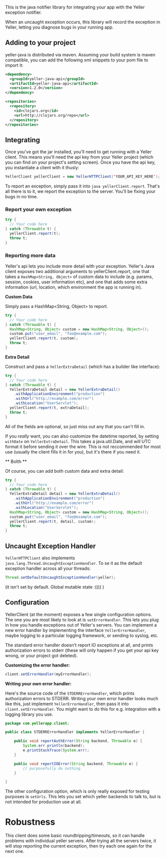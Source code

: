 This is the java notifier library for integrating your app with the Yeller
exception notifier.

When an uncaught exception occurs, this library will record the exception in
Yeller, letting you diagnose bugs in your running app.

## Adding to your project

yeller-java is distributed via maven. Assuming your build system is maven
compatible, you can add the following xml snippets to your pom file to import
it:

```xml
<dependency>
  <groupId>yeller-java-api</groupId>
  <artifactId>yeller-java-api</artifactId>
  <version>1.2.0</version>
</dependency>
```

```xml
<repositories>
  <repository>
    <id>clojars.org</id>
    <url>http://clojars.org/repo</url>
  </repository>
</repositories>
```

## Integrating

Once you've got the jar installed, you'll need to get running with a Yeller
client. This means you'll need the api key from your Yeller project (which you
can find on your project's setting screen). Once you have the api key,
you instantiate a client with it thusly:

```java
YellerClient yellerClient = new YellerHTTPClient('YOUR_API_KEY_HERE');
```

To report an exception, simply pass it into ```java yellerClient.report```.
That's all there is to it, we report the exception to
the server. You'll be fixing your bugs in no time.

### Report your own exception

```java
try {
  // Your code here
} catch (Throwable t) {
  yellerClient.report(t);
  throw t;
}
```

### Reporting more data

Yeller's api lets you include more detail with your exception. Yeller's Java
client exposes two additional arguments to yellerClient.report, one that takes
a `HashMap<String, Object>` of custom data to include (e.g. params, session,
cookies, user information etc), and one that adds some extra information (url,
location, which environment the app is running in).

**Custom Data**

Simply pass a HashMap<String, Object> to report.

```java
try {
  // Your code here
} catch (Throwable t) {
  HashMap<String, Object> custom = new HashMap<String, Object>();
  custom.put("user_email", "foo@example.com");
  yellerClient.report(t, custom);
  throw t;
}
```

**Extra Detail**

Construct and pass a `YellerExtraDetail` (which has a builder like interface):

```java
try {
  // Your code here
} catch (Throwable t) {
  YellerExtraDetail detail = new YellerExtraDetail()
    .withApplicationEnvironment("production")
    .withUrl("http://example.com/error")
    .withLocation("UserServlet");
  yellerClient.report(t, extraDetail);
  throw t;
}
```

All of the fields are optional, so just miss out any that you can't fill in.

If you *really* want, you can also customize the datetime reported, by setting
`withDate` on `YellerExtraDetail`. This takes a java.util.Date, and will UTC
format it before sending it over the wire. This is not reccommended for most use
(usually the client fills it in for you), but it's there if you need it.

** Bolth **

Of course, you can add both custom data and extra detail:

```java
try {
  // Your code here
} catch (Throwable t) {
  YellerExtraDetail detail = new YellerExtraDetail()
    .withApplicationEnvironment("production")
    .withUrl("http://example.com/error")
    .withLocation("UserServlet");
  HashMap<String, Object> custom = new HashMap<String, Object>();
  custom.put("user_email", "foo@example.com");
  yellerClient.report(t, detail, custom);
  throw t;
}
```

## Uncaught Exception Handler

`YellerHTTPClient` also implements `java.lang.Thread.UncaughtExceptionHandler`. To se it as the default exception handler across all your threads:

```java
Thread.setDefaultUncaughtExceptionHandler(yeller);
```

(it isn't set by default. Global mutable state :(((( )


## Configuration

YellerClient (at the moment) exposes a few single configuration options.
The one you are most likely to look at is `setErrorHandler`. This lets you plug
in how you handle exceptions out of Yeller's servers. You can implement a new
error handler by implementing the interface `YellerErrorHandler`, maybe logging
to a particular logging framework, or sending to syslog, etc.

The standard error handler doesn't report IO exceptions at all, and prints
authorization errors to stderr (these will only happen if you get your api key
wrong, or your project got deleted).

**Customizing the error handler:**

```java
client.setErrorHandler(myErrorHandler);
```

**Writing your own error handler:**

Here's the source code of the `STDERRErrorHandler`, which prints authorization errors to STDERR.
Writing your own error handler looks much like this, just implement `YellerErrorHandler`, then pass it
into `client.setErrorHandler`. You might want to do this for e.g. integration with a logging library you use.

```java
package com.yellerapp.client;

public class STDERRErrorHandler implements YellerErrorHandler {

    public void reportAuthError(String backend, Throwable e) {
        System.err.println(backend);
        e.printStackTrace(System.err);
    }

    public void reportIOError(String backend, Throwable e) {
        // purposefully do nothing
    }

}
```

The other configuration option, which is only really exposed for testing purposes is
`setUrls`. This lets you set which yeller backends to talk to, but is not
intended for production use at all.

# Robustness

This client does some basic roundtripping/timeouts, so it can handle problems
with individual yeller servers. After trying all the servers twice, it will
stop reporting the current exception, then try each one again for the next one.
